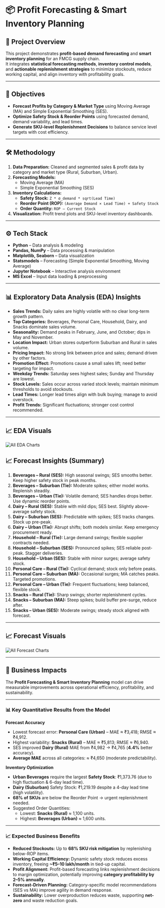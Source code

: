 # 📦 Profit Forecasting & Smart Inventory Planning

## 📝 Project Overview
This project demonstrates **profit-based demand forecasting** and **smart inventory planning** for an FMCG supply chain.  
It integrates **statistical forecasting methods**, **inventory control models**, and **actionable replenishment strategies** to minimize stockouts, reduce working capital, and align inventory with profitability goals.

---

## 🎯 Objectives
- **Forecast Profits by Category & Market Type** using Moving Average (MA) and Simple Exponential Smoothing (SES).
- **Optimize Safety Stock & Reorder Points** using forecasted demand, demand variability, and lead times.
- **Generate SKU-level Replenishment Decisions** to balance service level targets with cost efficiency.

---

## 🛠️ Methodology
1. **Data Preparation:** Cleaned and segmented sales & profit data by category and market type (Rural, Suburban, Urban).
2. **Forecasting Models:**
   - Moving Average (MA)
   - Simple Exponential Smoothing (SES)
3. **Inventory Calculations:**
   - **Safety Stock:** `Z * σ_demand * sqrt(Lead Time)`
   - **Reorder Point (ROP):** `(Average Demand × Lead Time) + Safety Stock`
   - **Order Quantity:** `ROP – Current Stock`
4. **Visualization:** Profit trend plots and SKU-level inventory dashboards.

---

## ⚙️ Tech Stack

- **Python** – Data analysis & modeling  
- **Pandas, NumPy** – Data processing & manipulation  
- **Matplotlib, Seaborn** – Data visualization  
- **Statsmodels** – Forecasting (Simple Exponential Smoothing, Moving Average)  
- **Jupyter Notebook** – Interactive analysis environment  
- **MS Excel** – Input data loading & preprocessing  
---

## 📊 Exploratory Data Analysis (EDA) Insights

- **Sales Trends:** Daily sales are highly volatile with no clear long-term growth pattern.  
- **Top Categories:** Beverages, Personal Care, Household, Dairy, and Snacks dominate sales volume.  
- **Seasonality:** Demand peaks in February, June, and October; dips in May and November.  
- **Location Impact:** Urban stores outperform Suburban and Rural in sales volume.  
- **Pricing Impact:** No strong link between price and sales; demand driven by other factors.  
- **Promotion Effect:** Promotions cause a small sales lift; need better targeting for impact.  
- **Weekday Trends:** Saturday sees highest sales; Sunday and Thursday are lowest.  
- **Stock Levels:** Sales occur across varied stock levels; maintain minimum thresholds to avoid stockouts.  
- **Lead Times:** Longer lead times align with bulk buying; manage to avoid overstock.  
- **Profit Trends:** Significant fluctuations; stronger cost control recommended.  

---

## 📈 EDA Visuals
![All EDA Charts](EDA_Charts.png)

## 📈 Forecast Insights (Summary)

1. **Beverages – Rural (SES):** High seasonal swings; SES smooths better. Keep higher safety stock in peak months.  
2. **Beverages – Suburban (Tie):** Moderate spikes; either model works. Replenish steadily.  
3. **Beverages – Urban (Tie):** Volatile demand; SES handles drops better. Use dynamic reorder points.  
4. **Dairy – Rural (SES):** Stable with mild dips; SES best. Slightly above-average safety stock.  
5. **Dairy – Suburban (SES):** Predictable with spikes; SES tracks changes. Stock up pre-peak.  
6. **Dairy – Urban (Tie):** Abrupt shifts; both models similar. Keep emergency procurement ready.  
7. **Household – Rural (Tie):** Large demand swings; flexible supplier contracts needed.  
8. **Household – Suburban (SES):** Pronounced spikes; SES reliable post-peak. Stagger deliveries.  
9. **Household – Urban (SES):** Stable with minor surges; average safety stock.  
10. **Personal Care – Rural (Tie):** Cyclical demand; stock only before peaks.  
11. **Personal Care – Suburban (MA):** Occasional surges; MA catches peaks. Targeted promotions.  
12. **Personal Care – Urban (Tie):** Frequent fluctuations; keep balanced, flexible stock.  
13. **Snacks – Rural (Tie):** Sharp swings; shorter replenishment cycles.  
14. **Snacks – Suburban (MA):** Steep spikes; build buffer pre-surge, reduce after.  
15. **Snacks – Urban (SES):** Moderate swings; steady stock aligned with forecast.
---

## 📈 Forecast Visuals
![All Forecast Charts](Forecast_Charts.png)


---
## 💼 Business Impacts

The **Profit Forecasting & Smart Inventory Planning** model can drive measurable improvements across operational efficiency, profitability, and sustainability.

---

### 📊 Key Quantitative Results from the Model

**Forecast Accuracy**
- Lowest forecast error: **Personal Care (Urban)** – MAE ≈ ₹3,418; RMSE ≈ ₹4,912.  
- Highest variability: **Snacks (Rural)** – MAE ≈ ₹5,813; RMSE ≈ ₹6,940.  
- SES improved **Dairy (Rural)** MAE from ₹4,982 → ₹4,765 (**4.4%** better accuracy).  
- **Average MAE** across all categories: ≈ ₹4,650 (moderate predictability).  

**Inventory Optimization**
- **Urban Beverages** require the largest **Safety Stock**: ₹1,373.76 (due to high fluctuation & 6-day lead time).  
- **Dairy (Suburban)** Safety Stock: ₹1,219.19 despite a 4-day lead time (high volatility).  
- **68% of SKUs** are below the Reorder Point → urgent replenishment needed.  
- Suggested Order Quantities:  
  - Lowest: **Snacks (Rural)** ≈ 1,100 units.  
  - Highest: **Beverages (Urban)** ≈ 1,600 units.  

---

### 📈 Expected Business Benefits
- **Reduced Stockouts:** Up to **68% SKU risk mitigation** by replenishing below-ROP items.  
- **Working Capital Efficiency:** Dynamic safety stock reduces excess inventory, freeing **~₹5–10 lakh/month** in tied-up capital.  
- **Profit Alignment:** Profit-based forecasting links replenishment decisions to margin optimization, potentially improving **category profitability by 2–5% annually**.  
- **Forecast-Driven Planning:** Category-specific model recommendations (SES vs MA) improve agility in demand response.  
- **Sustainability:** Lower overproduction reduces waste, supporting **net-zero** and waste reduction goals.  


